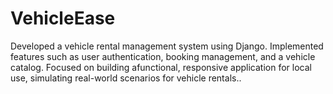 # VehicleEase
Developed a vehicle rental management system using Django. Implemented features such  as user authentication, booking management, and a vehicle catalog. Focused on building afunctional, responsive application for local use, simulating real-world scenarios for vehicle rentals..

